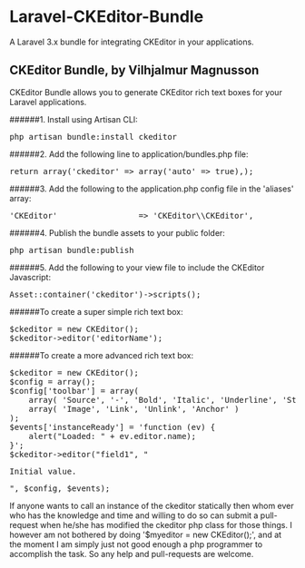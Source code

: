 Laravel-CKEditor-Bundle
=======================

A Laravel 3.x bundle for integrating CKEditor in your applications.

## CKEditor Bundle, by Vilhjalmur Magnusson
CKEditor Bundle allows you to generate CKEditor rich text boxes for your Laravel applications.

######1. Install using Artisan CLI:

<pre>php artisan bundle:install ckeditor</pre>

######2. Add the following line to application/bundles.php file:

<pre>return array('ckeditor' => array('auto' => true),);</pre>

######3. Add the following to the application.php config file in the 'aliases' array:

<pre>'CKEditor'                 => 'CKEditor\\CKEditor',</pre>

######4. Publish the bundle assets to your public folder:

<pre>php artisan bundle:publish</pre>

######5. Add the following to your view file to include the CKEditor Javascript:

<pre>Asset::container('ckeditor')->scripts();</pre>

######To create a super simple rich text box:

<pre>
$ckeditor = new CKEditor();
$ckeditor->editor('editorName');
</pre>

######To create a more advanced rich text box:

<pre>
$ckeditor = new CKEditor();
$config = array();
$config['toolbar'] = array(
    array( 'Source', '-', 'Bold', 'Italic', 'Underline', 'Strike' ),
    array( 'Image', 'Link', 'Unlink', 'Anchor' )
);
$events['instanceReady'] = 'function (ev) {
    alert("Loaded: " + ev.editor.name);
}';
$ckeditor->editor("field1", "<p>Initial value.</p>", $config, $events);
</pre>

If anyone wants to call an instance of the ckeditor statically then whom ever who has the knowledge and time and willing to do so can submit a pull-request when he/she has modified the ckeditor php class for those things. I however am not bothered by doing '$myeditor = new CKEditor();', and at the moment I am simply just not good enough a php programmer to accomplish the task. So any help and pull-requests are welcome.


